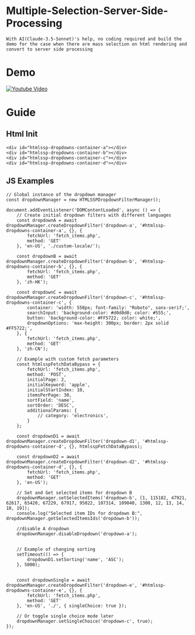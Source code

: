 # Multiple-Selection-Server-Side-Processing
    With AI(Claude-3.5-Sonnet)'s help, no coding required and build the demo for the case when there are mass selection on html rendering and convert to server side processing

# Demo
[![Youtube Video](https://img.youtube.com/vi/qu93nkFbcWY/maxresdefault.jpg)](https://www.youtube.com/watch?v=qu93nkFbcWY)

# Guide
## Html Init
    <div id="htmlssp-dropdowns-container-a"></div>
    <div id="htmlssp-dropdowns-container-b"></div>
    <div id="htmlssp-dropdowns-container-c"></div>
    <div id="htmlssp-dropdowns-container-d"></div>
## JS Examples
    // Global instance of the dropdown manager
    const dropdownManager = new HTMLSSPDropdownFilterManager();

    document.addEventListener('DOMContentLoaded', async () => {
        // Create initial dropdown filters with different languages
        const dropdownA = await dropdownManager.createDropdownFilter('dropdown-a', '#htmlssp-dropdowns-container-a', {}, {
            fetchUrl: 'fetch_items.php',
            method: 'GET'
        }, 'en-US', './custom-locale/');

        const dropdownB = await dropdownManager.createDropdownFilter('dropdown-b', '#htmlssp-dropdowns-container-b', {}, {
            fetchUrl: 'fetch_items.php',
            method: 'GET'
        }, 'zh-HK');

        const dropdownC = await dropdownManager.createDropdownFilter('dropdown-c', '#htmlssp-dropdowns-container-c', {
            container: 'width: 550px; font-family: "Roboto", sans-serif;',
            searchInput: 'background-color: #d0d0d0; color: #555;',
            button: 'background-color: #FF5722; color: white;',
            dropdownOptions: 'max-height: 300px; border: 2px solid #FF5722;',
        }, {
            fetchUrl: 'fetch_items.php',
            method: 'GET'
        }, 'zh-CN');

        // Example with custom fetch parameters
        const htmlsspFetchDataBypass = {
            fetchUrl: 'fetch_items.php',
            method: 'POST',
            initialPage: 2,
            initialKeyword: 'apple',
            initialStartIndex: 10,
            itemsPerPage: 30,
            sortField: 'name',
            sortOrder: 'DESC',
            additionalParams: {
                // category: 'electronics',
            }
        };

        const dropdownD1 = await dropdownManager.createDropdownFilter('dropdown-d1', '#htmlssp-dropdowns-container-d', {}, htmlsspFetchDataBypass);

        const dropdownD2 = await dropdownManager.createDropdownFilter('dropdown-d2', '#htmlssp-dropdowns-container-d', {}, {
            fetchUrl: 'fetch_items.php',
            method: 'GET'
        }, 'en-US');

        // Set and Get selected items for dropdown B
        dropdownManager.setSelectedItems('dropdown-b', [1, 115182, 47921, 62617, 65420, 67229, 67917, 95022, 107314, 109040, 1300, 12, 13, 14, 18, 19]);
        console.log("Selected item IDs for dropdown B:", dropdownManager.getSelectedItemsIds('dropdown-b'));

        //disable A dropdown
        dropdownManager.disableDropdown('dropdown-a');


        // Example of changing sorting
        setTimeout(() => {
            dropdownD1.setSorting('name', 'ASC');
        }, 5000);


        const dropdownSingle = await dropdownManager.createDropdownFilter('dropdown-e', '#htmlssp-dropdowns-container-e', {}, {
            fetchUrl: 'fetch_items.php',
            method: 'GET'
        }, 'en-US', './', { singleChoice: true });

        // Or toggle single choice mode later
        dropdownManager.setSingleChoice('dropdown-c', true);
    });
    
